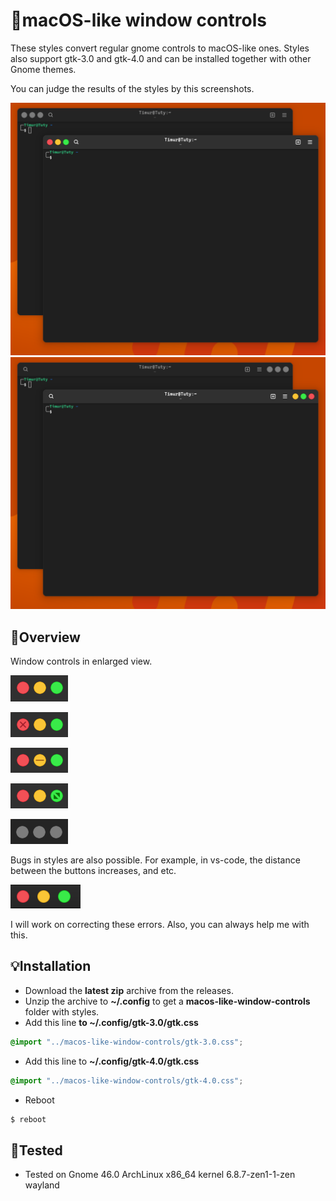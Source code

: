 # 🤡macOS-like window controls

These styles convert regular gnome controls to macOS-like ones.
Styles also support gtk-3.0 and gtk-4.0 and can be installed together with other Gnome themes.

You can judge the results of the styles by this screenshots.

![Left position](./assets/image-1.png)
![Right position](./assets/image-7.png)

## 🌟Overview
Window controls in enlarged view.

![active](./assets/image-5.png)

![close](./assets/image-2.png)

![minimize](./assets/image-3.png)

![maximize](./assets/image-4.png)

![backdrop](./assets/image-6.png)

Bugs in styles are also possible. For example, in vs-code, the distance between the buttons increases, and etc.

![bug](./assets/image-8.png)

I will work on correcting these errors. Also, you can always help me with this.


## 💡Installation
* Download the **latest zip** archive from the releases.
* Unzip the archive to **~/.config** to get a **macos-like-window-controls** folder with styles.
* Add this line **to ~/.config/gtk-3.0/gtk.css**
```css
@import "../macos-like-window-controls/gtk-3.0.css";
```
* Add this line to **~/.config/gtk-4.0/gtk.css**
```css
@import "../macos-like-window-controls/gtk-4.0.css";
```
* Reboot
```bash
$ reboot
```

## 🏮Tested
* Tested on Gnome 46.0 ArchLinux x86_64 kernel 6.8.7-zen1-1-zen wayland
